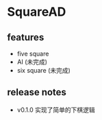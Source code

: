 # SquareAD

## features

* five square
* AI (未完成)
* six square (未完成)

## release notes

* v0.1.0
实现了简单的下棋逻辑
